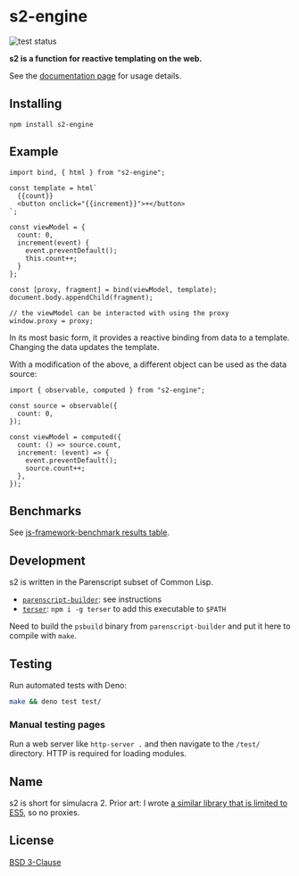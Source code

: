 # s2-engine

![test status](https://github.com/gr0uch/s2/actions/workflows/test.yml/badge.svg)

**s2 is a function for reactive templating on the web.**

See the <a href="https://gr0uch.github.io/s2/">documentation page</a> for usage details.


## Installing

```
npm install s2-engine
```


## Example

```
import bind, { html } from "s2-engine";

const template = html`
  {{count}}
  <button onclick="{{increment}}">+</button>
`;

const viewModel = {
  count: 0,
  increment(event) {
    event.preventDefault();
    this.count++;
  }
};

const [proxy, fragment] = bind(viewModel, template);
document.body.appendChild(fragment);

// the viewModel can be interacted with using the proxy
window.proxy = proxy;
```

In its most basic form, it provides a reactive binding from data to a template. Changing the data updates the template.

With a modification of the above, a different object can be used as the data source:

```
import { observable, computed } from "s2-engine";

const source = observable({
  count: 0,
});

const viewModel = computed({
  count: () => source.count,
  increment: (event) => {
    event.preventDefault();
    source.count++;
  },
});
```


## Benchmarks

See [js-framework-benchmark results table](https://krausest.github.io/js-framework-benchmark/current.html).


## Development

s2 is written in the Parenscript subset of Common Lisp.

- [`parenscript-builder`](https://github.com/gr0uch/parenscript-builder): see instructions
- [`terser`](https://github.com/terser/terser): `npm i -g terser` to add this executable to `$PATH`

Need to build the `psbuild` binary from `parenscript-builder` and put it here to compile with `make`.


## Testing

Run automated tests with Deno:

```sh
make && deno test test/
```

### Manual testing pages

Run a web server like `http-server .` and then navigate to the `/test/` directory. HTTP is required for loading modules.


## Name

s2 is short for simulacra 2. Prior art: I wrote [a similar library that is limited to ES5](https://github.com/gr0uch/simulacra), so no proxies.


## License

[BSD 3-Clause](https://github.com/gr0uch/s2/blob/master/LICENSE)

